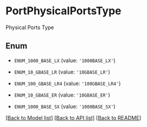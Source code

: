 # PortPhysicalPortsType

Physical Ports Type

## Enum

* `ENUM_1000_BASE_LX` (value: `'1000BASE_LX'`)

* `ENUM_10_GBASE_LR` (value: `'10GBASE_LR'`)

* `ENUM_100_GBASE_LR4` (value: `'100GBASE_LR4'`)

* `ENUM_10_GBASE_ER` (value: `'10GBASE_ER'`)

* `ENUM_1000_BASE_SX` (value: `'1000BASE_SX'`)

[[Back to Model list]](../README.md#documentation-for-models) [[Back to API list]](../README.md#documentation-for-api-endpoints) [[Back to README]](../README.md)


